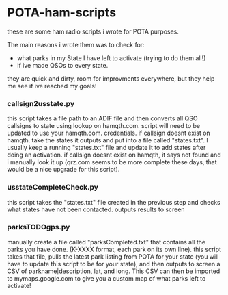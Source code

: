 # POTA-ham-scripts
these are some ham radio scripts i wrote for POTA purposes.

The main reasons i wrote them was to check for:
- what parks in my State I have left to activate (trying to do them all!)
- if ive made QSOs to every state.

they are quick and dirty, room for improvments everywhere, but they help me see if ive reached my goals!

### callsign2usstate.py
this script takes a file path to an ADIF file and then converts all QSO callsigns to state using lookup on hamqth.com. script will need to be updated to use your hamqth.com. credentials. if callsign doesnt exist on hamqth. take the states it outputs and put into a file called "states.txt". I usually keep a running "states.txt" file and update it to add states after doing an activation. if callsign doesnt exist on hamqth, it says not found and i manually look it up (qrz.com seems to be more complete these days, that would be a nice upgrade for this script). 

### usstateCompleteCheck.py
this script takes the "states.txt" file created in the previous step and checks what states have not been contacted. outputs results to screen

### parksTODOgps.py
manually create a file called "parksCompleted.txt" that contains all the parks you have done. (K-XXXX format, each park on its own line). this script takes that file, pulls the latest park listing from POTA for your state (you will have to update this script to be for your state), and then outputs to screen a CSV of parkname|description, lat, and long. This CSV can then be imported to mymaps.google.com to give you a custom map of what parks left to activate!
